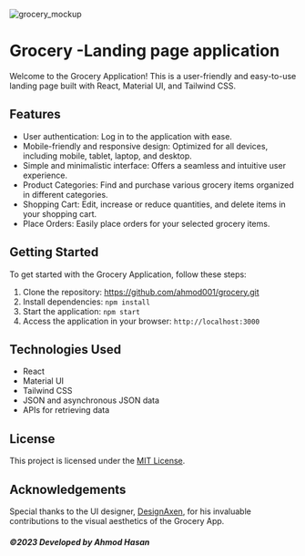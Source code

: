 ![grocery_mockup](https://github.com/ahmod001/grocery/assets/121039395/f8ff25cb-4710-49f3-9ce8-712ec325200e)

# Grocery -Landing page application

Welcome to the Grocery Application! This is a user-friendly and easy-to-use landing page built with React, Material UI, and Tailwind CSS.

## Features

- User authentication: Log in to the application with ease.
- Mobile-friendly and responsive design: Optimized for all devices, including mobile, tablet, laptop, and desktop.
- Simple and minimalistic interface: Offers a seamless and intuitive user experience.
- Product Categories: Find and purchase various grocery items organized in different categories.
- Shopping Cart: Edit, increase or reduce quantities, and delete items in your shopping cart.
- Place Orders: Easily place orders for your selected grocery items.

## Getting Started

To get started with the Grocery Application, follow these steps:

1. Clone the repository: https://github.com/ahmod001/grocery.git
2. Install dependencies: `npm install`
3. Start the application: `npm start`
4. Access the application in your browser: `http://localhost:3000`

## Technologies Used

- React
- Material UI
- Tailwind CSS
- JSON and asynchronous JSON data
- APIs for retrieving data

## License

This project is licensed under the [MIT License](LICENSE).

## Acknowledgements

Special thanks to the UI designer, [DesignAxen](https://www.behance.net/DesignAxen?fbclid=IwAR3qIu-zVNheaFgqoT686xVv2cQbZijEYDb8wTBKSbaeSISL07UIWI3SR9U), for his invaluable contributions to the visual aesthetics of the Grocery App.



##### ©2023 Developed by Ahmod Hasan
